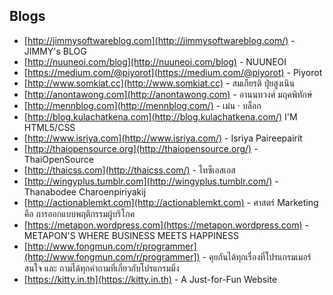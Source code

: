 
## Blogs

- [http://jimmysoftwareblog.com](http://jimmysoftwareblog.com/) - JIMMY's BLOG
- [http://nuuneoi.com/blog](http://nuuneoi.com/blog) - NUUNEOI
- [https://medium.com/@piyorot](https://medium.com/@piyorot) - Piyorot
- [http://www.somkiat.cc](http://www.somkiat.cc) - สมเกียรติ ปุ๋ยสูงเนิน
- [http://anontawong.com](http://anontawong.com) - อานนทวงศ์ มฤคพิทักษ์
- [http://mennblog.com](http://mennblog.com/) - เม่น · บล็อก
- [http://blog.kulachatkena.com](http://blog.kulachatkena.com/) I'M HTML5/CSS
- [http://www.isriya.com](http://www.isriya.com/) - Isriya Paireepairit
- [http://thaiopensource.org](http://thaiopensource.org/) - ThaiOpenSource
- [http://thaicss.com](http://thaicss.com/) - ไทซีเอสเอส
- [http://wingyplus.tumblr.com](http://wingyplus.tumblr.com/) - Thanabodee Charoenpiriyakij
- [http://actionablemkt.com](http://actionablemkt.com) - ศาสตร์ Marketing คือ การออกแบบพฤติกรรมผู้บริโภค
- [https://metapon.wordpress.com](https://metapon.wordpress.com) - METAPON'S WHERE BUSINESS MEETS HAPPINESS
- [http://www.fongmun.com/r/programmer](http://www.fongmun.com/r/programmer]) - คุยกันได้ทุกเรื่องที่โปรแกรมเมอร์สนใจ และ ถามได้ทุกคำถามที่เกี่ยวกับโปรแกรมมิ่ง
- [https://kitty.in.th](https://kitty.in.th) - A Just-for-Fun Website
